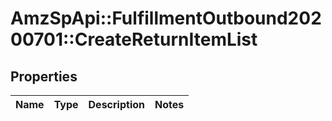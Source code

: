 # AmzSpApi::FulfillmentOutbound20200701::CreateReturnItemList

## Properties
Name | Type | Description | Notes
------------ | ------------- | ------------- | -------------

